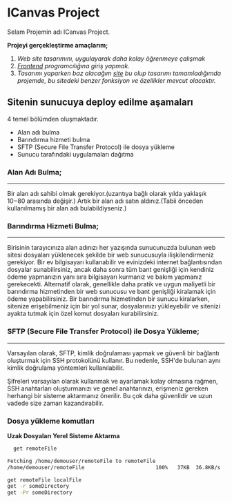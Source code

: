 ﻿

# **ICanvas Project**

Selam Projemin adı ICanvas Project.

**Projeyi gerçekleştirme amaçlarım;**
1. *Web site tasarımını, uygulayarak daha kolay öğrenmeye çalışmak*
2. *[Frontend](https://en.wikipedia.org/wiki/Front-end_web_development/) programcılığına giriş yapmak.*
3. *Tasarımı yaparken baz alacağım [site](http://websites.envatousercontent.com/designs/total-construct/2dfccd53-4996-40c4-b0ef-e0633a57ae51/preview) bu olup tasarımı tamamladığımda projemde, bu sitedeki benzer fonksiyon ve özellikler mevcut olacaktır.*

**Sitenin sunucuya deploy edilme aşamaları**
------
4 temel bölümden oluşmaktadır.

* Alan adı bulma
* Barındırma hizmeti bulma
* SFTP (Secure File Transfer Protocol) ile dosya yükleme
* Sunucu tarafındaki uygulamaları dağıtma

### **Alan Adı Bulma;**
-----

Bir alan adı sahibi olmak gerekiyor.(uzantıya bağlı olarak yılda yaklaşık 10$-80$ arasında değişir.)
Artık bir alan adı satın aldınız.(Tabii önceden kullanılmamış bir alan adı bulabildiyseniz.)

### **Barındırma Hizmeti Bulma;**
-----

Birisinin tarayıcınıza alan adınızı her yazışında sunucunuzda bulunan web sitesi dosyaları yüklenecek şekilde bir web sunucusuyla ilişkilendirmeniz gerekiyor.
Bir ev bilgisayarı kullanabilir ve evinizdeki internet bağlantısından dosyalar sunabilirsiniz, ancak daha sonra tüm bant genişliği için kendiniz ödeme yapmanızın yanı sıra bilgisayarı kurmanız ve bakım yapmanız gerekecekti.
Alternatif olarak, genellikle daha pratik ve uygun maliyetli bir barındırma hizmetinden bir web sunucusu ve bant genişliği kiralamak için ödeme yapabilirsiniz.
Bir barındırma hizmetinden bir sunucu kiralarken, sitenize erişebilmeniz için bir yol sunar, dosyalarınızı yükleyebilir ve sitenizi ayakta tutmak için özel komut dosyaları kurabilirsiniz.

### **SFTP (Secure File Transfer Protocol) ile Dosya Yükleme;**
-----

Varsayılan olarak, SFTP, kimlik doğrulaması yapmak ve güvenli bir bağlantı oluşturmak için SSH protokolünü kullanır. Bu nedenle, SSH'de bulunan aynı kimlik doğrulama yöntemleri kullanılabilir.

Şifreleri varsayılan olarak kullanmak ve ayarlamak kolay olmasına rağmen, SSH anahtarları oluşturmanızı ve genel anahtarınızı, erişmeniz gereken herhangi bir sisteme aktarmanız önerilir. Bu çok daha güvenlidir ve uzun vadede size zaman kazandırabilir.

### **Dosya yükleme komutları**

**Uzak Dosyaları Yerel Sisteme Aktarma**

```bash
  get remoteFile

Fetching /home/demouser/remoteFile to remoteFile
/home/demouser/remoteFile                       100%   37KB  36.8KB/s   00:01

get remoteFile localFile
get -r someDirectory
get -Pr someDirectory
```
